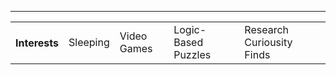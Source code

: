 <hr>
<table>
  <th>Interests</th>
  <td>Sleeping</td>
  <td>Video Games</td>
  <td>Logic-Based Puzzles </td>
  <td>Research Curiousity Finds</td>
  
</table>

